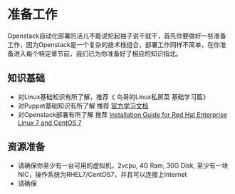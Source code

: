 # 准备工作

Openstack自动化部署的活儿不能说抡起袖子说干就干，首先你要做好一些准备工作，因为Openstack是一个复杂的技术栈组合，部署工作同样不简单，在你准备进入每个特定章节前，我们已为你准备好了相应的知识指北。


## 知识基础

* 对Linux基础知识有所了解，推荐《 鸟哥的Linux私房菜 基础学习篇》 
* 对Puppet基础知识有所了解  推荐 [官方学习文档](https://learn.puppet.com/)
* 对Openstack部署有所了解  推荐 [Installation Guide for Red Hat Enterprise Linux 7 and CentOS 7](http://docs.openstack.org/liberty/install-guide-rdo/)




## 资源准备

* 请确保你至少有一台可用的虚拟机，2vcpu, 4G Ram, 30G Disk, 至少有一块NIC，操作系统为RHEL7/CentOS7，并且可以连接上Internet
* 请确保







